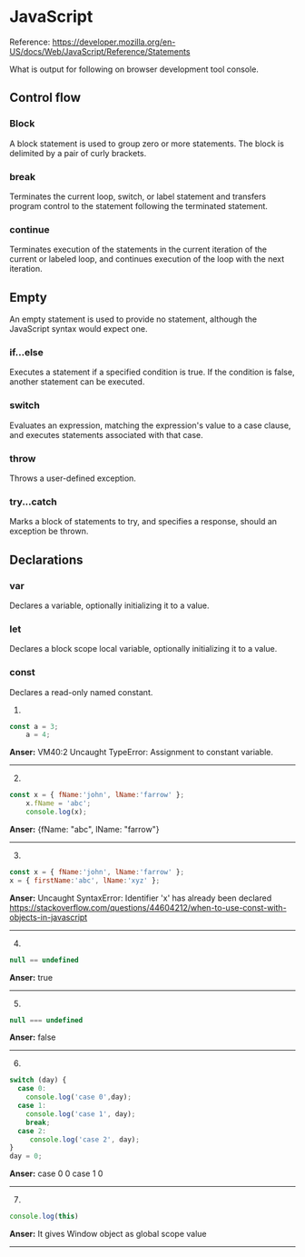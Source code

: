 
# JavaScript

Reference:
<https://developer.mozilla.org/en-US/docs/Web/JavaScript/Reference/Statements>

What is output for following on browser development tool console.

## Control flow

### Block

A block statement is used to group zero or more statements. The block is delimited by a pair of curly brackets.

### break

Terminates the current loop, switch, or label statement and transfers program control to the statement following the terminated statement.

### continue

Terminates execution of the statements in the current iteration of the current or labeled loop, and continues execution of the loop with the next iteration.

## Empty

An empty statement is used to provide no statement, although the JavaScript syntax would expect one.

### if...else

Executes a statement if a specified condition is true. If the condition is false, another statement can be executed.

### switch

Evaluates an expression, matching the expression's value to a case clause, and executes statements associated with that case.

### throw

Throws a user-defined exception.

### try...catch

Marks a block of statements to try, and specifies a response, should an exception be thrown.

## Declarations

### var

Declares a variable, optionally initializing it to a value.

### let

Declares a block scope local variable, optionally initializing it to a value.

### const

Declares a read-only named constant.

1.

```javascript
const a = 3;
    a = 4;
```

**Anser:**
VM40:2 Uncaught TypeError: Assignment to constant variable.

---

2.

```javascript
const x = { fName:'john', lName:'farrow' };
    x.fName = 'abc';
    console.log(x);
```

**Anser:**
{fName: "abc", lName: "farrow"}

---

3.

```javascript
const x = { fName:'john', lName:'farrow' };
x = { firstName:'abc', lName:'xyz' };
```

**Anser:**
Uncaught SyntaxError: Identifier 'x' has already been declared
<https://stackoverflow.com/questions/44604212/when-to-use-const-with-objects-in-javascript>

---

4.

```javascript
null == undefined
```

**Anser:**
true

---

5.

 ```javascript
null === undefined
```

**Anser:**
false

---

6.

```javascript
switch (day) {
  case 0:
    console.log('case 0',day);
  case 1:
    console.log('case 1', day);
    break;
  case 2:
     console.log('case 2', day);
}
day = 0;
````

**Anser:**
case 0 0
case 1 0

---

7.

```javascript
console.log(this)
```

**Anser:**
It gives Window object as global scope value

---

